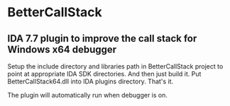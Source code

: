 # BetterCallStack

## IDA 7.7 plugin to improve the call stack for Windows x64 debugger

Setup the include directory and libraries path in BetterCallStack project to point at appropriate IDA SDK directories. And then just build it. Put BetterCallStack64.dll into IDA plugins directory. That's it.

The plugin will automatically run when debugger is on. 
